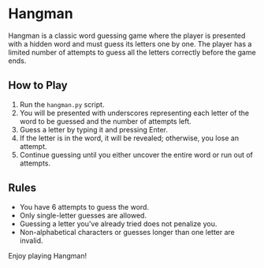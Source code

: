# Hangman

Hangman is a classic word guessing game where the player is presented with a hidden word and must guess its letters one by one. The player has a limited number of attempts to guess all the letters correctly before the game ends.

## How to Play

1. Run the `hangman.py` script.
2. You will be presented with underscores representing each letter of the word to be guessed and the number of attempts left.
3. Guess a letter by typing it and pressing Enter.
4. If the letter is in the word, it will be revealed; otherwise, you lose an attempt.
5. Continue guessing until you either uncover the entire word or run out of attempts.

## Rules

- You have 6 attempts to guess the word.
- Only single-letter guesses are allowed.
- Guessing a letter you've already tried does not penalize you.
- Non-alphabetical characters or guesses longer than one letter are invalid.

Enjoy playing Hangman!
